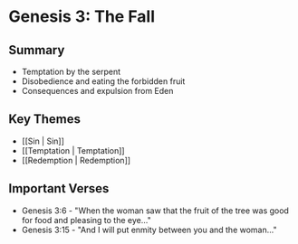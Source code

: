 # Genesis 3: The Fall

## Summary
- Temptation by the serpent
- Disobedience and eating the forbidden fruit
- Consequences and expulsion from Eden

## Key Themes
- [[Sin | Sin]]
- [[Temptation | Temptation]]
- [[Redemption | Redemption]]

## Important Verses
- Genesis 3:6 - "When the woman saw that the fruit of the tree was good for food and pleasing to the eye..."
- Genesis 3:15 - "And I will put enmity between you and the woman..."
